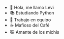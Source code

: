 - 👋 Hola, me llamo Levi
- 📚 Estudiando Python
- 🌱 Trabajo en equipo
- ☕ Mafioso del Café
- 😺 Amante de los michis

<!---
Levis213/Levis213 es un ✨ repositorio ✨ especial ya que su `README.md` (este archivo) muestra información sobre este perfil
Puede hacer clic en el enlace Vista previa para ver los cambios.
--->
